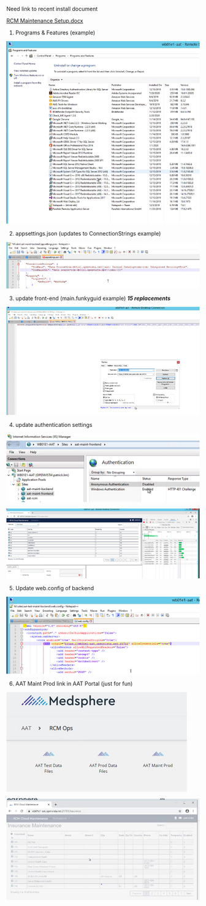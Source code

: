 Need link to recent install document

[RCM Maintenance Setup.docx](/.attachments/RCM%20Maintenance%20Setup-f169ee3b-7dd5-4243-9e0c-5df93023f268.docx)

1. Programs & Features (example)

![image.png](/.attachments/image-16ef272a-68c8-497f-8363-54d4dce031cb.png)

2. appsettings.json (updates to ConnectionStrings example)

![image.png](/.attachments/image-9f5c276c-3c07-4183-85fb-0394eaa80740.png)

3. update front-end (main.funkyguid example) ***15 replacements***

![image.png](/.attachments/image-d5cf0dea-71cf-4466-9dd9-600e48dfcd3a.png)

4. update authentication settings

![image.png](/.attachments/image-12f99054-967d-478c-b174-1983027c2a3e.png)

![image.png](/.attachments/image-822d7542-7963-4383-92e1-12e89b5ac1bb.png)

5. Update web.config of backend

![image.png](/.attachments/image-ca29bbdc-ac12-4c1b-9c2d-5ad3a22cf7e0.png)

6. AAT Maint Prod link in AAT Portal (just for fun)

![image.png](/.attachments/image-7f89a6d6-561e-4170-bc5f-fa608f5ac058.png)


![image.png](/.attachments/image-f9887e34-285b-46df-8345-0a3b370ee9ae.png)


